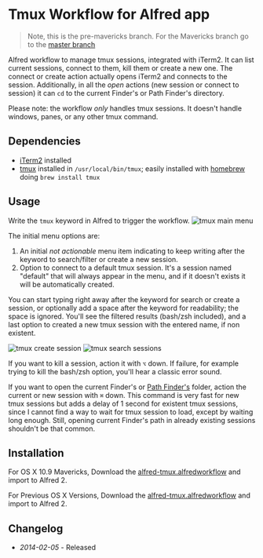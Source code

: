 # Tmux Workflow for Alfred app

> Note, this is the pre-mavericks branch. For the Mavericks branch go to the [master branch](https://github.com/ramiroaraujo/alfred-tmux-workflow)

Alfred workflow to manage tmux sessions, integrated with iTerm2. It can list current sessions, connect to them, kill them or create a new one. The connect or create action actually opens iTerm2 and connects to the session. Additionally, in all the _open_ actions (new session or connect to session) it can ```cd``` to the current Finder's or Path Finder's directory.

Please note: the workflow _only_ handles tmux sessions. It doesn't handle windows, panes, or any other tmux command.

## Dependencies

* [iTerm2](http://www.iterm2.com/) installed
* [tmux](http://tmux.sourceforge.net/) installed in ```/usr/local/bin/tmux```; easily installed with [homebrew](http://brew.sh/) doing ```brew install tmux```

## Usage

Write the ```tmux``` keyword in Alfred to trigger the workflow.
![tmux main menu](https://raw.github.com/ramiroaraujo/alfred-tmux-workflow/master/screenshots/tmux-main-menu.png)

The initial menu options are:

1. An initial _not actionable_ menu item indicating to keep writing after the keyword to search/filter or create a new session.
2. Option to connect to a default tmux session. It's a session named "default" that will always appear in the menu, and if it doesn't exists it will be automatically created.

You can start typing right away after the keyword for search or create a session, or optionally add a space after the keyword for readability; the space is ignored. You'll see the filtered results (bash/zsh included), and a last option to created a new tmux session with the entered name, if non existent.

![tmux create session](https://raw.github.com/ramiroaraujo/alfred-tmux-workflow/master/screenshots/tmux-create-session.png)
![tmux search sessions](https://raw.github.com/ramiroaraujo/alfred-tmux-workflow/master/screenshots/tmux-search-sessions.png)

If you want to kill a session, action it with ```⌥``` down. If failure, for example trying to kill the bash/zsh option, you'll hear a classic error sound.

If you want to open the current Finder's or [Path Finder's](http://cocoatech.com/pathfinder/) folder, action the current or new session with ```⌘``` down. This command is very fast for new tmux sessions but adds a delay of 1 second for existent tmux sessions, since I cannot find a way to wait for tmux session to load, except by waiting long enough. Still, opening current Finder's path in already existing sessions shouldn't be that common.

## Installation
For OS X 10.9 Mavericks, Download the [alfred-tmux.alfredworkflow](https://github.com/ramiroaraujo/alfred-tmux-workflow/raw/master/alfred-tmux.alfredworkflow) and import to Alfred 2.

For Previous OS X Versions, Download the [alfred-tmux.alfredworkflow](https://github.com/ramiroaraujo/alfred-tmux-workflow/raw/pre-mavericks/alfred-tmux.alfredworkflow) and import to Alfred 2.

## Changelog
* _2014-02-05_ - Released
